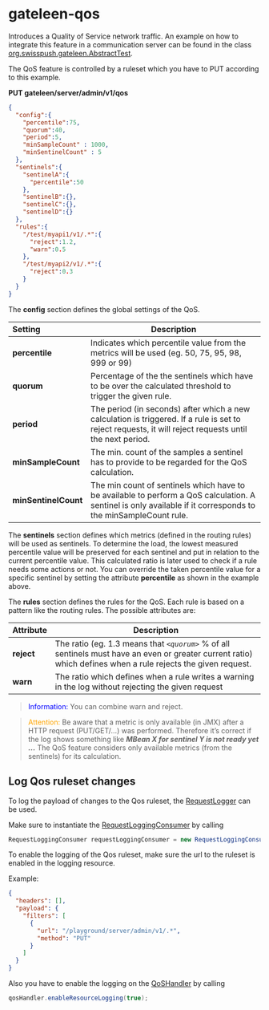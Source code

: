 # gateleen-qos
Introduces a Quality of Service network traffic.
An example on how to integrate this feature in a communication server can be found in the class [org.swisspush.gateleen.AbstractTest](../gateleen-test/src/test/java/org/swisspush/gateleen/AbstractTest.java).

The QoS feature is controlled by a ruleset which you have to PUT according to this example.

**PUT gateleen/server/admin/v1/qos**
```json
{
  "config":{
    "percentile":75,
    "quorum":40,
    "period":5,
    "minSampleCount" : 1000,
    "minSentinelCount" : 5
  },
  "sentinels":{
    "sentinelA":{
      "percentile":50
    },
    "sentinelB":{},
    "sentinelC":{},
    "sentinelD":{}
  },
  "rules":{
    "/test/myapi1/v1/.*":{
      "reject":1.2,
      "warn":0.5
    },
    "/test/myapi2/v1/.*":{
      "reject":0.3
    }
  }
}
```

The **config** section defines the global settings of the QoS.

| Setting              | Description                              |
|:---------------------| ---------------------------------------- |
| **percentile**       | Indicates which percentile value from the metrics will be used (eg. 50, 75, 95, 98, 999 or 99) |
| **quorum**           | Percentage of the the sentinels which have to be over the calculated threshold to trigger the given rule. |
| **period**           | The period (in seconds) after which a new calculation is triggered. If a rule is set to reject requests, it will reject requests until the next period. |
| **minSampleCount**   | The min. count of the samples a sentinel has to provide to be regarded for the QoS calculation. |
| **minSentinelCount** | The min count of sentinels which have to be available to perform a QoS calculation. A sentinel is only available if it corresponds to the minSampleCount rule. |

The **sentinels** section defines which metrics (defined in the routing rules) will be used as sentinels. To determine the load, the lowest measured percentile value will be preserved for each sentinel and put in relation to the current percentile value.
This calculated ratio is later used to check if a rule needs some actions or not. You can override the taken percentile value for a specific sentinel by setting the attribute **percentile** as shown in the example above.
 
The **rules** section defines the rules for the QoS. Each rule is based on a pattern like the routing rules. 
The possible attributes are:
 
| Attribute  | Description                              |
|:-----------| ---------------------------------------- |
| **reject** | The ratio (eg. 1.3 means that *`<quorum>`* % of all sentinels must have an even or greater current ratio) which defines when a rule rejects the given request.  |
| **warn**   | The ratio which defines when a rule writes a warning in the log without rejecting the given request  |


> <font color="blue">Information: </font> You can combine warn and reject.

> <font color="orange">Attention: </font> Be aware that a metric is only available (in JMX) after a HTTP request (PUT/GET/...) was performed. Therefore it’s correct if the log shows something like **_MBean X for sentinel Y is not ready yet ..._** The QoS feature considers only available metrics (from the sentinels) for its calculation.
 
## Log Qos ruleset changes
To log the payload of changes to the Qos ruleset, the [RequestLogger](../gateleen-core/src/main/java/org/swisspush/gateleen/core/logging/RequestLogger.java) can be used.

Make sure to instantiate the [RequestLoggingConsumer](../gateleen-logging/src/main/java/org/swisspush/gateleen/logging/RequestLoggingConsumer.java) by calling
                                                                                                  
```java
RequestLoggingConsumer requestLoggingConsumer = new RequestLoggingConsumer(vertx, loggingResourceManager);
```

To enable the logging of the Qos ruleset, make sure the url to the ruleset is enabled in the logging resource.

Example:

```json
{
  "headers": [],
  "payload": {
    "filters": [
      {
        "url": "/playground/server/admin/v1/.*",
        "method": "PUT"
      }
    ]
  }
}
```
Also you have to enable the logging on the [QoSHandler](src/main/java/org/swisspush/gateleen/qos/QoSHandler.java) by calling
```java
qosHandler.enableResourceLogging(true);
```

